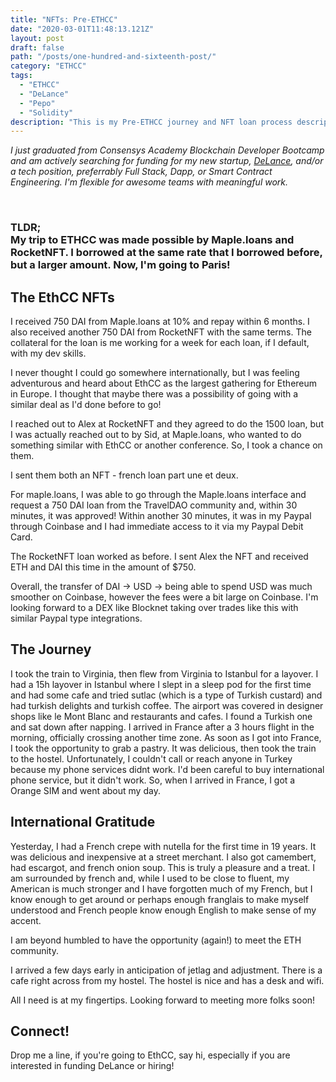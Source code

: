 ```yaml
---
title: "NFTs: Pre-ETHCC"
date: "2020-03-01T11:48:13.121Z"
layout: post
draft: false
path: "/posts/one-hundred-and-sixteenth-post/"
category: "ETHCC"
tags:
  - "ETHCC"
  - "DeLance"
  - "Pepo"
  - "Solidity"
description: "This is my Pre-ETHCC journey and NFT loan process description."
---
```

<em>
I just graduated from Consensys Academy Blockchain Developer Bootcamp and am actively searching for funding for my new startup, <a href="http://www.delance.app/">DeLance</a>, and/or a tech position, preferrably Full Stack, Dapp, or Smart Contract Engineering. I'm flexible for awesome teams with meaningful work.

</em><Br/>
<h3><strong>TLDR;</strong> <br/>My trip to ETHCC was made possible by Maple.loans and RocketNFT. I borrowed at the same rate that I borrowed before, but a larger amount. Now, I'm going to Paris! 
 </h3></em>

## The EthCC NFTs

I received 750 DAI from Maple.loans at 10% and repay within 6 months. I also received another 750 DAI from RocketNFT with the same terms. The collateral for the loan is me working for a week for each loan, if I default, with my dev skills.

I never thought I could go somewhere internationally, but I was feeling adventurous and heard about EthCC as the largest gathering for Ethereum in Europe. I thought that maybe there was a possibility of going with a similar deal as I'd done before to go! 

I reached out to Alex at RocketNFT and they agreed to do the 1500 loan, but I was actually reached out to by Sid, at Maple.loans, who wanted to do something similar with EthCC or another conference. So, I took a chance on them. 

I sent them both an NFT - french loan part une et deux. 

For maple.loans, I was able to go through the Maple.loans interface and request a 750 DAI loan from the TravelDAO community and, within 30 minutes, it was approved! Within another 30 minutes, it was in my Paypal through Coinbase and I had immediate access to it via my Paypal Debit Card. 

The RocketNFT loan worked as before. I sent Alex the NFT and received ETH and DAI this time in the amount of $750. 

Overall, the transfer of DAI -> USD -> being able to spend USD was much smoother on Coinbase, however the fees were a bit large on Coinbase. I'm looking forward to a DEX like Blocknet taking over trades like this with similar Paypal type integrations.  

## The Journey

I took the train to Virginia, then flew from Virginia to Istanbul for a layover. I had a 15h layover in Istanbul where I slept in a sleep pod for the first time and had some cafe and tried sutlac (which is a type of Turkish custard) and had turkish delights and turkish coffee. The airport was covered in designer shops like le Mont Blanc and restaurants and cafes. I found a Turkish one and sat down after napping. I arrived in France after a 3 hours flight in the morning, officially crossing another time zone. As soon as I got into France, I took the opportunity to grab a pastry. It was delicious, then took the train to the hostel. Unfortunately, I couldn't call or reach anyone in Turkey because my phone services didnt work. I'd been careful to buy international phone service, but it didn't work. So, when I arrived in France, I got a Orange SIM and went about my day. 

## International Gratitude

Yesterday, I had a French crepe with nutella for the first time in 19 years. It was delicious and inexpensive at a street merchant. I also got camembert, had escargot, and french onion soup. This is truly a pleasure and a treat. I am surrounded by french and, while I used to be close to fluent, my American is much stronger and I have forgotten much of my French, but I know enough to get around or perhaps enough franglais to make myself understood and French people know enough English to make sense of my accent. 

I am beyond humbled to have the opportunity (again!) to meet the ETH community. 

I arrived a few days early in anticipation of jetlag and adjustment. There is a cafe right across from my hostel. The hostel is nice and has a desk and wifi. 

All I need is at my fingertips. Looking forward to meeting more folks soon!

## Connect!

Drop me a line, if you're going to EthCC, say hi, especially if you are interested in funding DeLance or hiring!

